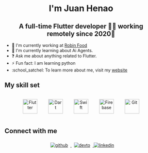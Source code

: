 <meta name="viewport" content="width=device-width, initial-scale=1" />

<div align="center">
  <h1>I'm Juan Henao</h1>
  <h2>A full-time Flutter developer 👨‍💻 working remotely since 2020🚀</h2>
</div>

<ul>
  <li>
    🔭 I'm currently working at <a href="https://www.robinfood.com">Robin Food</a>
  </li>
  <li>🌱 I'm currently learning about Ai Agents.</li>
  <li>❓ Ask me about anything related to Flutter.</li>
  <li>⚡ Fun fact: I am learning python</li>
  <li>
    :school_satchel: To learn more about me, visit my
    <a href="http://devfusion.org">website</a>
  </li>
</ul>

<h2>My skill set</h2>

<div align="center">
<a href="https://flutter.dev/" target="_blank">
  <img 
    src="https://profilinator.rishav.dev/skills-assets/flutterio-icon.svg" 
    alt="Flutter" 
    style="margin: 16px; width: 48px"
  /></a>
  <a href="https://dart.dev/" target="_blank">
    <img
      src="https://profilinator.rishav.dev/skills-assets/dartlang-icon.svg"
      alt="Dart" 
      style="margin: 16px; width: 48px"
    /></a>  
<a href="https://developer.apple.com/swift/" target="_blank">
  <img
    src="https://profilinator.rishav.dev/skills-assets/swift-original-wordmark.svg" 
    alt="Swift" 
    style="margin: 16px; width: 48px"
  /></a>  
<a href="https://firebase.google.com/" target="_blank">
  <img 
    src="https://profilinator.rishav.dev/skills-assets/firebase.png" 
    alt="Firebase" 
    style="margin: 16px; width: 48px"
    /></a>  
<a href="https://github.com/" target="_blank">
  <img 
    src="https://profilinator.rishav.dev/skills-assets/git-scm-icon.svg" 
    alt="Git" 
    style="margin: 16px; width: 48px" 
    /></a>  
</div>

<h2>Connect with me</h2>

<div align="center">
  <a href="https://github.com/juanmajh96" target="_blank">
    <img
    src=https://img.shields.io/badge/github-%2324292e.svg?&style=for-the-badge&logo=github&logoColor=white
    alt=github style="margin: 8px;"/>
  </a>
  <a href="https://dev.to/juanmajh96" target="_blank">
    <img
    src=https://img.shields.io/badge/dev.to-%2308090A.svg?&style=for-the-badge&logo=dev.to&logoColor=white
    alt=devto style="margin: 8px;"/>
  </a>
  <a href="https://www.linkedin.com/in/juan-manuel-jaramillo-henao-74a4551a1/" target="_blank">
    <img src=https://img.shields.io/badge/linkedin-%231E77B5.svg?&style=for-the-badge&logo=linkedin&logoColor=white 
    alt=linkedin style="margin-bottom: 5px;" />
  </a>
  
</div>
